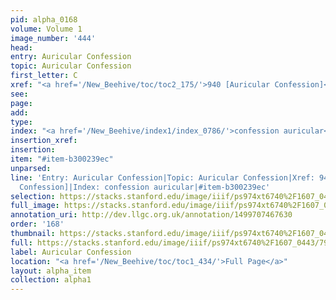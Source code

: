 ```yaml
---
pid: alpha_0168
volume: Volume 1
image_number: '444'
head: 
entry: Auricular Confession
topic: Auricular Confession
first_letter: C
xref: "<a href='/New_Beehive/toc/toc2_175/'>940 [Auricular Confession]</a>"
see: 
page: 
add: 
type: 
index: "<a href='/New_Beehive/index1/index_0786/'>confession auricular</a>"
insertion_xref: 
insertion: 
item: "#item-b300239ec"
unparsed: 
line: 'Entry: Auricular Confession|Topic: Auricular Confession|Xref: 940 [Auricular
  Confession]|Index: confession auricular|#item-b300239ec'
selection: https://stacks.stanford.edu/image/iiif/ps974xt6740%2F1607_0443/796,199,3069,507/full/0/default.jpg
full_image: https://stacks.stanford.edu/image/iiif/ps974xt6740%2F1607_0443/full/full/0/default.jpg
annotation_uri: http://dev.llgc.org.uk/annotation/1499707467630
order: '168'
thumbnail: https://stacks.stanford.edu/image/iiif/ps974xt6740%2F1607_0443/796,199,600,180/250,/0/default.jpg
full: https://stacks.stanford.edu/image/iiif/ps974xt6740%2F1607_0443/796,199,3069,507/full/0/default.jpg
label: Auricular Confession
location: "<a href='/New_Beehive/toc/toc1_434/'>Full Page</a>"
layout: alpha_item
collection: alpha1
---
```

